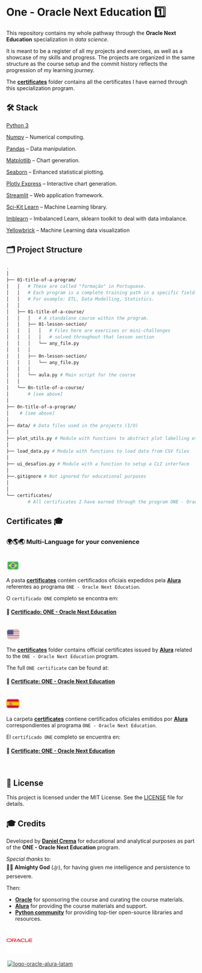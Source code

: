 # One - Oracle Next Education 1️⃣
This repository contains my whole pathway through the **Oracle Next Education** specialization in *data science*.  

It is meant to be a register of all my projects and exercises, as well as a showcase of my skills and progress. The projects are organized in the same structure as the course setup and the commit history reflects the progression of my learning journey.  

The [**certificates**](./certificates/) folder contains all the certificates I have earned through this specialization program.

## 🛠️ Stack
[Python 3](https://www.python.org)

[Numpy](https://numpy.org/) – Numerical computing.

[Pandas](https://pandas.pydata.org) – Data manipulation.

[Matplotlib](https://matplotlib.org) – Chart generation.

[Seaborn](https://seaborn.pydata.org) – Enhanced statistical plotting.

[Plotly Express](https://plotly.com) – Interactive chart generation.

[Streamlit](https://streamlit.io) – Web application framework.

[Sci-Kit Learn](https://scikit-learn.org/stable/) – Machine Learning library.

[Imblearn](https://imbalanced-learn.org/stable/) – Imbalanced Learn, sklearn toolkit to deal with data imbalance.

[Yellowbrick](https://www.scikit-yb.org/) – Machine Learning data visualization

## 🗂️ Project Structure
```bash
.
│
├── 01-title-of-a-program/
│   │   # These are called "formação" in Portuguese.
│   │   # Each program is a complete training path in a specific field.
│   │   # For example: ETL, Data Modelling, Statistics.
│   │   
│   ├── 01-title-of-a-course/ 
│   │   │   # A standalone course within the program.
│   │   ├── 01-lesson-section/
│   │   │   │   # Files here are exercises or mini-challenges  
│   │   │   │   # solved throughout that lesson section  
│   │   │   └── any_file.py
│   │   │
│   │   ├── 0n-lesson-section/
│   │   │   └── any_file.py
│   │   │
│   │   └── aula.py # Main script for the course
│   │
│   └── 0n-title-of-a-course/ 
│       # [see above]
│
├── 0n-title-of-a-program/
│    # [see above]
│
├── data/ # Data files used in the projects (I/O)
│
├── plot_utils.py # Module with functions to abstract plot labelling etc.
│
├── load_data.py # Module with functions to load data from CSV files
│
├── ui_desafios.py # Module with a function to setup a CLI interface
│
├──.gitignore # Not ignored for educational purposes
│
│
└── certificates/
        # All certificates I have earned through the program ONE - Oracle Next Education

```

## Certificates 🎓

### 🌍🌎🌏 Multi-Language for your convenience

<br/>

<img src="./certificates/assets/icon-flag-br.svg" width="35"/>

A pasta [**certificates**](./certificates/) contém certificados oficiais expedidos pela [**Alura**](https://www.alura.com.br) referentes ao programa `ONE - Oracle Next Education`.

O `certificado ONE` completo se encontra em:

#### 🔗 [**Certificado: ONE - Oracle Next Education**](./certificates/Daniel%20Borges%20Crema%20-%20Programa%20ONE%20Certificado.pdf)
<br/>
<img src="./certificates//assets/icon-flag-en.svg" width="35"/>

The [**certificates**](./certificates/) folder contains official certificates issued by [**Alura**](https://www.alura.com.br) related to the `ONE - Oracle Next Education` program.

The full `ONE certificate` can be found at:
#### 🔗 [**Certificate: ONE - Oracle Next Education**](./certificates/Daniel%20Borges%20Crema%20-%20Program%20ONE%20Certificate.pdf)
<br/>
<img src="./certificates//assets/icon-flag-es.svg" width="35"/>

La carpeta [**certificates**](./certificates/) contiene certificados oficiales emitidos por [**Alura**](https://www.alura.com.br) correspondientes al programa `ONE - Oracle Next Education`.

El `certificado ONE` completo se encuentra en:
#### 🔗 [**Certificate: ONE - Oracle Next Education**](./certificates/Daniel%20Borges%20Crema%20-%20Programa%20ONE%20Certificado%20-%20Es.pdf)
<br/>

## 📝 License
This project is licensed under the MIT License. See the [LICENSE](LICENSE) file for details.

## 🎓 Credits
Developed by [**Daniel Crema**](https://github.com/DanielCrema) for educational and analytical purposes as part of the **ONE - Oracle Next Education** program.

*Special thanks* to:  
🕋🤲 **Almighty God** (ﷻ), for having given me intelligence and persistence to persevere.

Then:
- [**Oracle**](https://www.oracle.com/) for sponsoring the course and curating the course materials.
- [**Alura**](https://www.alura.com.br/) for providing the course materials and support.
- [**Python community**](https://www.python.org/) for providing top-tier open-source libraries and resources.

<p>
    <a href="https://github.com/DanielCrema/oracle_one-data-science-course/blob/main/certificates/Daniel%20Borges%20Crema%20-%20Program%20ONE%20Certificate.pdf" target="_blank" rel="noreferrer">
        <img src="https://raw.githubusercontent.com/devicons/devicon/ca28c779441053191ff11710fe24a9e6c23690d6/icons/oracle/oracle-original.svg" alt="logo-oracle" style="width: 70px"/>  
    </a>
</p>
<p>
    <a href="https://github.com/DanielCrema/oracle_one-data-science-course/blob/main/certificates/Daniel%20Borges%20Crema%20-%20Programa%20ONE%20Certificado%20-%20Es.pdf" target="_blank" rel="noreferrer">
        <img src="https://moebius78.github.io/moebius78-sprint03-aluraONE.github.io/assets/Oracle_Alura.png" alt="logo-oracle-alura-latam" style="width: 115px; background: #FCFCFC; color: #333; padding: 2px 3px"/>  
    </a>
</p>